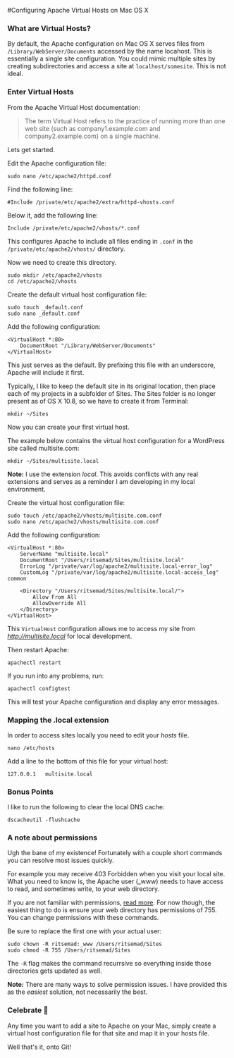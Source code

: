 #Configuring Apache Virtual Hosts on Mac OS X  

### What are Virtual Hosts?  

By default, the Apache configuration on Mac OS X serves files from `/Library/WebServer/Documents` accessed by the name locahost. This is essentially a single site configuration. You could mimic multiple sites by creating subdirectories and access a site at `localhost/somesite`.  This is not ideal.  

### Enter Virtual Hosts  

From the Apache Virtual Host documentation:  

> The term Virtual Host refers to the practice of running more than one web site (such as company1.example.com and company2.example.com) on a single machine.  

Lets get started.  

Edit the Apache configuration file:  

```
sudo nano /etc/apache2/httpd.conf
```  

Find the following line:  

```
#Include /private/etc/apache2/extra/httpd-vhosts.conf
```  

Below it, add the following line:  

```
Include /private/etc/apache2/vhosts/*.conf
```  

This configures Apache to include all files ending in `.conf` in the `/private/etc/apache2/vhosts/` directory.  

Now we need to create this directory.  

```
sudo mkdir /etc/apache2/vhosts
cd /etc/apache2/vhosts
```  

Create the default virtual host configuration file:  

```
sudo touch _default.conf
sudo nano _default.conf
```  

Add the following configuration:  

```
<VirtualHost *:80>
	DocumentRoot "/Library/WebServer/Documents"
</VirtualHost>
```  

This just serves as the default.  By prefixing this file with an underscore, Apache will include it first.  

Typically, I like to keep the default site in its original location, then place each of my projects in a subfolder of Sites. The Sites folder is no longer present as of OS X 10.8, so we have to create it from Terminal:  

```
mkdir ~/Sites
```  

Now you can create your first virtual host.  

The example below contains the virtual host configuration for a WordPress site called multisite.com:  

```
mkdir ~/Sites/multisite.local
```  

**Note:** I use the extension *local*. This avoids conflicts with any real extensions and serves as a reminder I am developing in my local environment.  

Create the virtual host configuration file:  

```
sudo touch /etc/apache2/vhosts/multisite.com.conf
sudo nano /etc/apache2/vhosts/multisite.com.conf
```  

Add the following configuration:  

```
<VirtualHost *:80>
	ServerName "multisite.local"
	DocumentRoot "/Users/ritsemad/Sites/multisite.local"
	ErrorLog "/private/var/log/apache2/multisite.local-error_log"
	CustomLog "/private/var/log/apache2/multisite.local-access_log" common

	<Directory "/Users/ritsemad/Sites/multisite.local/">
		Allow From All
		AllowOverride All
	</Directory>
</VirtualHost>
```  

This `VirtualHost` configuration allows me to access my site from *http://multisite.local* for local development.  

Then restart Apache:

```
apachectl restart
```  

If you run into any problems, run:  

```
apachectl configtest
```  

This will test your Apache configuration and display any error messages.  

### Mapping the .local extension  

In order to access sites locally you need to edit your *hosts* file.  

```
nano /etc/hosts
```  

Add a line to the bottom of this file for your virtual host:  

```
127.0.0.1	multisite.local
```  

### Bonus Points  

I like to run the following to clear the local DNS cache:  

```
dscacheutil -flushcache
```  

### A note about permissions  

Ugh the bane of my existence!  Fortunately with a couple short commands you can resolve most issues quickly.  

For example you may receive 403 Forbidden when you visit your local site.  What you need to know is, the Apache user (_www) needs to have access to read, and sometimes write, to your web directory.  

If you are not familiar with permissions, [read more](http://www.library.yale.edu/wsg/docs/permissions/). For now though, the easiest thing to do is ensure your web directory has permissions of 755. You can change permissions with these commands.  

Be sure to replace the first one with your actual user:  

```
sudo chown -R ritsemad:_www /Users/ritsemad/Sites
sudo chmod -R 755 /Users/ritsemad/Sites
```  

The `-R` flag makes the command recurrsive so everything inside those directories gets updated as well.  

**Note:** There are many ways to solve permission issues. I have provided this as the *easiest* solution, not necessarily the best.  

### Celebrate :beers:  

Any time you want to add a site to Apache on your Mac, simply create a virtual host configuration file for that site and map it in your hosts file.  

Well that's it, onto Git!